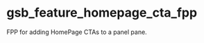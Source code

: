 gsb_feature_homepage_cta_fpp
============================

FPP for adding HomePage CTAs to a panel pane.
